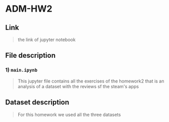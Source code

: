 # ADM-HW2
## Link
> the link of jupyter notebook 
## File description
### 1) `main.ipynb` 
> This jupyter file contains all the exercises of the homework2 that is an analysis of a dataset with the reviews sf the steam's apps

## Dataset description
> For this homework we used all the three datasets
> 
